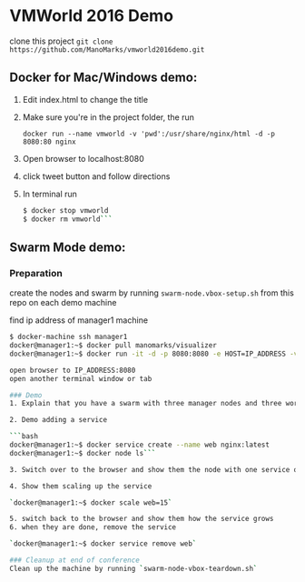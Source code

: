 # VMWorld 2016 Demo
clone this project
`git clone https://github.com/ManoMarks/vmworld2016demo.git`

## Docker for Mac/Windows demo:
1. Edit index.html to change the title

2. Make sure you're in the project folder, the run

   `docker run --name vmworld -v 'pwd':/usr/share/nginx/html -d -p 8080:80 nginx`

3. Open browser to localhost:8080

4. click tweet button and follow directions

5. In terminal run 

    ```bash
    $ docker stop vmworld
    $ docker rm vmworld``` 

## Swarm Mode demo:
### Preparation
create the nodes and swarm by running `swarm-node.vbox-setup.sh` from this repo on each demo machine

find ip address of manager1 machine

```bash
$ docker-machine ssh manager1
docker@manager1:~$ docker pull manomarks/visualizer
docker@manager1:~$ docker run -it -d -p 8080:8080 -e HOST=IP_ADDRESS -v /var/run/docker.sock:/var/run/docker.sock manomarks/visualizer docker pull manomarks/visualizer```

open browser to IP_ADDRESS:8080
open another terminal window or tab

### Demo
1. Explain that you have a swarm with three manager nodes and three worker nodes runnning locally

2. Demo adding a service

```bash
docker@manager1:~$ docker service create --name web nginx:latest
docker@manager1:~$ docker node ls```

3. Switch over to the browser and show them the node with one service one it

4. Show them scaling up the service

`docker@manager1:~$ docker scale web=15`

5. switch back to the browser and show them how the service grows
6. when they are done, remove the service

`docker@manager1:~$ docker service remove web`

### Cleanup at end of conference
Clean up the machine by running `swarm-node-vbox-teardown.sh`  
